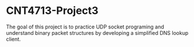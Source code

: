 # CNT4713-Project3
The goal of this project is to practice UDP socket programing and understand binary packet structures by developing a simplified DNS lookup client.
